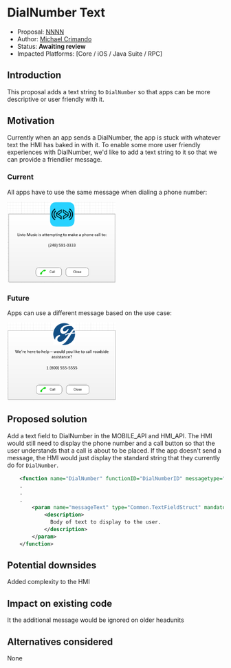# DialNumber Text

* Proposal: [NNNN](NNNN-DialNumberText.md)
* Author: [Michael Crimando](https://github.com/MichaelCrimando)
* Status: **Awaiting review**
* Impacted Platforms: [Core / iOS / Java Suite / RPC]

## Introduction

This proposal adds a text string to `DialNumber` so that apps can be more descriptive or user friendly with it.
## Motivation

Currently when an app sends a DialNumber, the app is stuck with whatever text the HMI has baked in with it.
To enable some more user friendly experiences with DialNumber, we'd like to add a text string to it so that we can provide a friendlier message.

### Current
All apps have to use the same message when dialing a phone number:

<img src="../assets/proposals/NNNN-DialNumber_Text/Current Dial Number.png" alt="Current Dial Number" class="inline" height= "50%" width= "50%" /> 

### Future
Apps can use a different message based on the use case:

<img src="../assets/proposals/NNNN-DialNumber_Text/Future Dial Number.png" alt="Future Dial Number" class="inline" height= "50%" width= "50%" /> 


## Proposed solution
Add a text field to DialNumber in the MOBILE_API and HMI_API. 
The HMI would still need to display the phone number and a call button so that the user understands that a call is about to be placed. If the app doesn't send a message, the HMI would just display the standard string that they currently do for `DialNumber`.

```xml
    <function name="DialNumber" functionID="DialNumberID" messagetype="request" since="3.0">
    .
    .
    .
        <param name="messageText" type="Common.TextFieldStruct" mandatory="false" since="X.X">
            <description>
              Body of text to display to the user.
            </description>
        </param>
    </function>
```

## Potential downsides

Added complexity to the HMI

## Impact on existing code

It the additional message would be ignored on older headunits

## Alternatives considered

None
